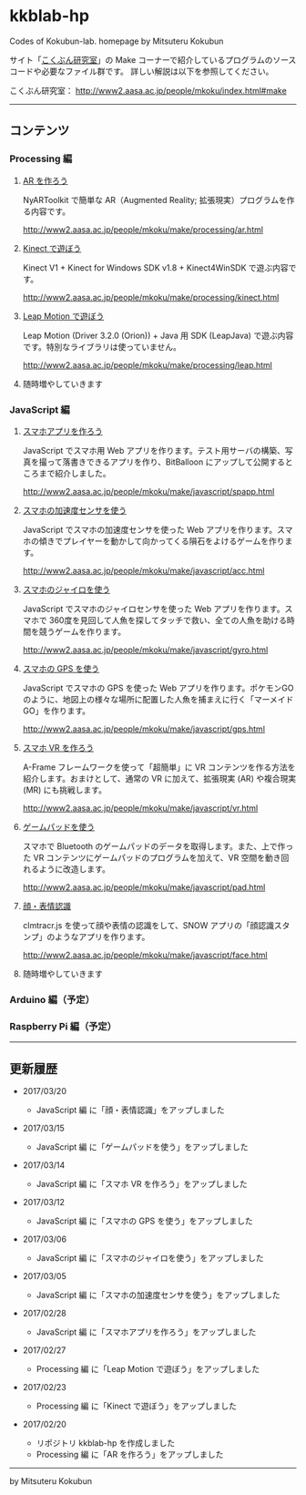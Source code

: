 # kkblab-hp
Codes of Kokubun-lab. homepage by Mitsuteru Kokubun

サイト「[こくぶん研究室](http://www2.aasa.ac.jp/people/mkoku/)」の Make コーナーで紹介しているプログラムのソースコードや必要なファイル群です。
詳しい解説は以下を参照してください。

こくぶん研究室： http://www2.aasa.ac.jp/people/mkoku/index.html#make

---

## コンテンツ



### Processing 編


1. [AR を作ろう](processing/ar)

    NyARToolkit で簡単な AR（Augmented Reality; 拡張現実）プログラムを作る内容です。

    http://www2.aasa.ac.jp/people/mkoku/make/processing/ar.html



2. [Kinect で遊ぼう](processing/kinect)

    Kinect V1 + Kinect for Windows SDK v1.8 + Kinect4WinSDK で遊ぶ内容です。

    http://www2.aasa.ac.jp/people/mkoku/make/processing/kinect.html



3. [Leap Motion で遊ぼう](processing/leap)

    Leap Motion (Driver 3.2.0 (Orion)) + Java 用 SDK (LeapJava) で遊ぶ内容です。特別なライブラリは使っていません。

    http://www2.aasa.ac.jp/people/mkoku/make/processing/leap.html



4. 随時増やしていきます




### JavaScript 編


1. [スマホアプリを作ろう](javascript/spapp)

    JavaScript でスマホ用 Web アプリを作ります。テスト用サーバの構築、写真を撮って落書きできるアプリを作り、BitBalloon にアップして公開するところまで紹介しました。

    http://www2.aasa.ac.jp/people/mkoku/make/javascript/spapp.html


2. [スマホの加速度センサを使う](javascript/acc)

    JavaScript でスマホの加速度センサを使った Web アプリを作ります。スマホの傾きでプレイヤーを動かして向かってくる隕石をよけるゲームを作ります。

    http://www2.aasa.ac.jp/people/mkoku/make/javascript/acc.html


3. [スマホのジャイロを使う](javascript/gyro)

    JavaScript でスマホのジャイロセンサを使った Web アプリを作ります。スマホで 360度を見回して人魚を探してタッチで救い、全ての人魚を助ける時間を競うゲームを作ります。

    http://www2.aasa.ac.jp/people/mkoku/make/javascript/gyro.html


4. [スマホの GPS を使う](javascript/gps)

    JavaScript でスマホの GPS を使った Web アプリを作ります。ポケモンGO のように、地図上の様々な場所に配置した人魚を捕まえに行く「マーメイドGO」を作ります。

    http://www2.aasa.ac.jp/people/mkoku/make/javascript/gps.html


5. [スマホ VR を作ろう](javascript/vr)

    A-Frame フレームワークを使って「超簡単」に VR コンテンツを作る方法を紹介します。おまけとして、通常の VR に加えて、拡張現実 (AR) や複合現実 (MR) にも挑戦します。

    http://www2.aasa.ac.jp/people/mkoku/make/javascript/vr.html


6. [ゲームパッドを使う](javascript/pad)

    スマホで Bluetooth のゲームパッドのデータを取得します。また、上で作った VR コンテンツにゲームパッドのプログラムを加えて、VR 空間を動き回れるように改造します。

    http://www2.aasa.ac.jp/people/mkoku/make/javascript/pad.html


7. [顔・表情認識](javascript/face)

    clmtracr.js を使って顔や表情の認識をして、SNOW アプリの「顔認識スタンプ」のようなアプリを作ります。

    http://www2.aasa.ac.jp/people/mkoku/make/javascript/face.html


8. 随時増やしていきます



### Arduino 編（予定）



### Raspberry Pi 編（予定）


---
## 更新履歴


* 2017/03/20
    * JavaScript 編 に「顔・表情認識」をアップしました


* 2017/03/15
    * JavaScript 編 に「ゲームパッドを使う」をアップしました


* 2017/03/14
    * JavaScript 編 に「スマホ VR を作ろう」をアップしました


* 2017/03/12
    * JavaScript 編 に「スマホの GPS を使う」をアップしました


* 2017/03/06
    * JavaScript 編 に「スマホのジャイロを使う」をアップしました


* 2017/03/05
    * JavaScript 編 に「スマホの加速度センサを使う」をアップしました


* 2017/02/28
    * JavaScript 編 に「スマホアプリを作ろう」をアップしました


* 2017/02/27
    * Processing 編 に「Leap Motion で遊ぼう」をアップしました


* 2017/02/23
    * Processing 編 に「Kinect で遊ぼう」をアップしました


* 2017/02/20
    * リポジトリ kkblab-hp を作成しました
    * Processing 編 に「AR を作ろう」をアップしました



---
by Mitsuteru Kokubun